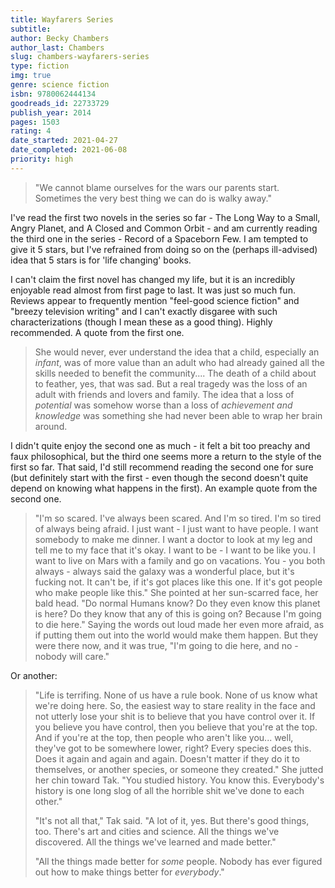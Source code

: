 ```yaml
---
title: Wayfarers Series
subtitle: 
author: Becky Chambers
author_last: Chambers
slug: chambers-wayfarers-series
type: fiction
img: true
genre: science fiction
isbn: 9780062444134
goodreads_id: 22733729
publish_year: 2014
pages: 1503
rating: 4
date_started: 2021-04-27
date_completed: 2021-06-08
priority: high
---
```


> "We cannot blame ourselves for the wars our parents start. Sometimes the very best thing we can do is walky away."

I've read the first two novels in the series so far - The Long Way to a Small, Angry Planet, and A Closed and Common Orbit - and am currently reading the third one in the series - Record of a Spaceborn Few. I am tempted to give it 5 stars, but I've refrained from doing so on the (perhaps ill-advised) idea that 5 stars is for 'life changing' books. 

I can't claim the first novel has changed my life, but it is an incredibly enjoyable read almost from first page to last. It was just so much fun. Reviews appear to frequently mention "feel-good science fiction" and "breezy television writing" and I can't exactly disgaree with such characterizations (though I mean these as a good thing). Highly recommended. A quote from the first one.

> She would never, ever understand the idea that a child, especially an *infant*, was of more value than an adult who had already gained all the skills needed to benefit the community.... The death of a child about to feather, yes, that was sad. But a real tragedy was the loss of an adult with friends and lovers and family. The idea that a loss of *potential* was somehow worse than a loss of *achievement and knowledge* was something she had never been able to wrap her brain around.

I didn't quite enjoy the second one as much - it felt a bit too preachy and faux philosophical, but the third one seems more a return to the style of the first so far. That said, I'd still recommend reading the second one for sure (but definitely start with the first - even though the second doesn't quite depend on knowing what happens in the first). An example quote from the second one.

> "I'm so scared. I've always been scared. And I'm so tired. I'm so tired of always being afraid. I just want - I just want to have people. I want somebody to make me dinner. I want a doctor to look at my leg and tell me to my face that it's okay. I want to be - I want to be like you. I want to live on Mars with a family and go on vacations. You - you both always - always said the galaxy was a wonderful place, but it's fucking not. It can't be, if it's got places like this one. If it's got people who make people like this." She pointed at her sun-scarred face, her bald head. "Do normal Humans know? Do they even know this planet is here? Do they know that any of this is going on? Because I'm going to die here." Saying the words out loud made her even more afraid, as if putting them out into the world would make them happen. But they were there now, and it was true, "I'm going to die here, and no - nobody will care."

Or another:
> "Life is terrifing. None of us have a rule book. None of us know what we're doing here. So, the easiest way to stare reality in the face and not utterly lose your shit is to believe that you have control over it. If you believe you have control, then you believe that you're at the top. And if you're at the top, then people who aren't like you... well, they've got to be somewhere lower, right? Every species does this. Does it again and again and again. Doesn't matter if they do it to themselves, or another species, or someone they created." She jutted her chin toward Tak. "You studied history. You know this. Everybody's history is one long slog of all the horrible shit we've done to each other."  
>  
> "It's not all that," Tak said. "A lot of it, yes. But there's good things, too. There's art and cities and science. All the things we've discovered. All the things we've learned and made better."  
>  
> "All the things made better for *some* people. Nobody has ever figured out how to make things better for *everybody*."